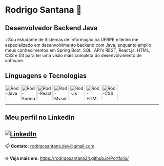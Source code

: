 # Rodrigo Santana 👋
## **Desenvolvedor Backend Java**

💡Sou estudante de Sistemas de Informação na UFRPE e tenho me especializado em desenvolvimento backend com Java, enquanto amplio meus conhecimentos em Spring Boot, SQL, API's REST, React.js, HTML, CSS  e Git para ter uma visão mais completa do desenvolvimento de software.

## Linguagens e Tecnologias
<p>
  <a href="https://github.com/rodrigosantana24/AprendizagemBackend" target="_blank">
    <img align="left" alt="Rod-Java" height="50" width="50"
      src="https://cdn.jsdelivr.net/gh/devicons/devicon@latest/icons/java/java-original.svg">
  </a>
  <a href="https://github.com/rodrigosantana24/AprendizagemBackend" target="_blank">
    <img align="left" alt="Rod-Spring" height="50" width="50"
      src="https://cdn.jsdelivr.net/gh/devicons/devicon@latest/icons/spring/spring-original.svg">
  </a>
  <a href="https://github.com/rodrigosantana24/AprendizagemFrontend" target="_blank">
    <img align="left" alt="Rod-React" height="50" width="50"
      src="https://cdn.jsdelivr.net/gh/devicons/devicon@latest/icons/react/react-original.svg">
  </a>
  <a href="https://github.com/rodrigosantana24/AprendizagemBackend" target="_blank">
    <img align="left" alt="Rod-Mysql" height="50" width="50"
      src="https://cdn.jsdelivr.net/gh/devicons/devicon@latest/icons/mysql/mysql-original.svg">
  </a>
    <a href="https://github.com/rodrigosantana24/AprendizagemFrontend" target="_blank">
    <img align="left" alt="Rod-Js" height="50" width="50"
      src="https://cdn.jsdelivr.net/gh/devicons/devicon@latest/icons/javascript/javascript-original.svg">
  </a>
  <a href="https://github.com/rodrigosantana24/AprendizagemFrontend" target="_blank">
    <img align="left" alt="Rod-HTML" height="50" width="50"
      src="https://cdn.jsdelivr.net/gh/devicons/devicon@latest/icons/html5/html5-original.svg">
  </a>
  <a href="https://github.com/rodrigosantana24/AprendizagemFrontend" target="_blank">
    <img align="left" alt="Rod-CSS" height="50" width="50"
      src="https://cdn.jsdelivr.net/gh/devicons/devicon@latest/icons/css3/css3-original.svg">
  </a>
</p>

<br clear="all">


---
## Meu perfil no LinkedIn
[![LinkedIn](https://img.shields.io/badge/LinkedIn-0077B5?style=for-the-badge&logo=linkedin&logoColor=white)](https://www.linkedin.com/in/rodrigo-santana-280928233/)  
---
📫 **Contato:** [rodrigosantana.dev@gmail.com](mailto:rodrigosantana.dev@gmail.com)
<br clear="all">
<br clear="all">
🌐 **Veja mais em:** https://rodrigosantana24.github.io/Portfolio/
